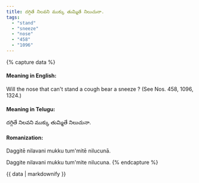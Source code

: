 ```yaml
---
title: దగ్గితే నిలవని ముక్కు తుమ్మితే నిలుచునా.
tags:
  - "stand"
  - "sneeze"
  - "nose"
  - "458"
  - "1096"
---
```


{% capture data %}
#### Meaning in English:
Will the nose that can't stand a cough bear a sneeze ?
(See Nos. 458, 1096, 1324.)

#### Meaning in Telugu:
దగ్గితే నిలవని ముక్కు తుమ్మితే నిలుచునా.

#### Romanization:
Daggitē nilavani mukku tum'mitē nilucunā.

Daggite nilavani mukku tum'mite nilucuna.
{% endcapture %}

{{ data | markdownify }}

